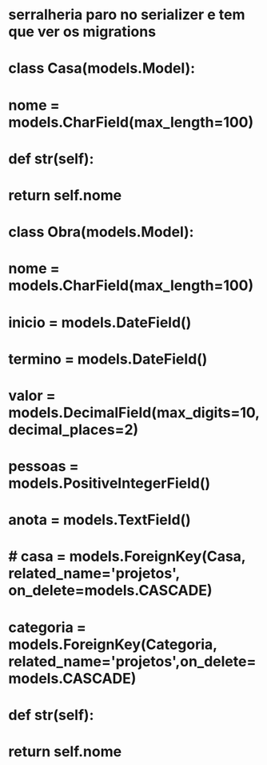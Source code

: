# serralheria paro no serializer e tem que ver os migrations
# class Casa(models.Model):
#    nome = models.CharField(max_length=100)
#    def __str__(self):
#        return self.nome
# class Obra(models.Model):
#    nome = models.CharField(max_length=100)
#    inicio = models.DateField()
#    termino = models.DateField()
#    valor = models.DecimalField(max_digits=10, decimal_places=2)
#    pessoas = models.PositiveIntegerField()
 #   anota = models.TextField()
 #   # casa = models.ForeignKey(Casa, related_name='projetos', on_delete=models.CASCADE)
#    categoria = models.ForeignKey(Categoria, related_name='projetos',on_delete=models.CASCADE)
#    def __str__(self):
#        return self.nome
